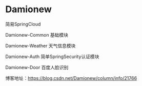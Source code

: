 # Damionew
简易SpringCloud


Damionew-Common 基础模块

Damionew-Weather 天气信息模块

Damionew-Auth 简单SpringSecurity认证模块

Damionew-Door 百度人脸识别

博客地址：https://blog.csdn.net/Damionew/column/info/21766
